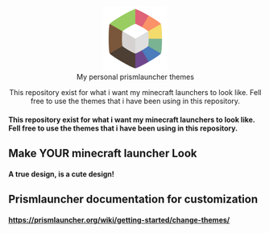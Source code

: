 <p align="center">
  <img src="https://github.com/tiffylikecat/prismlauncherThemes/blob/main/catppuccin/prismlauncherLogo.png" alt="prismlauncherLogo"><br>
  My personal prismlauncher themes
</p>

<p align="center">
This repository exist for what i want my minecraft launchers to look like. Fell free to use the themes that i have been using in this repository.
</p>

#### This repository exist for what i want my minecraft launchers to look like. Fell free to use the themes that i have been using in this repository.

## Make **YOUR** minecraft launcher Look
#### A true design, is a cute design!

## Prismlauncher documentation for customization
#### https://prismlauncher.org/wiki/getting-started/change-themes/
